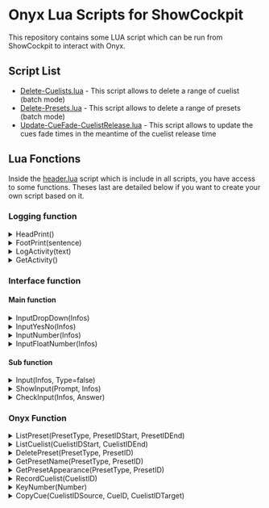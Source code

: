 # Onyx Lua Scripts for ShowCockpit

This repository contains some LUA script which can be run from ShowCockpit to interact with Onyx.

## Script List

* [Delete-Cuelists.lua](https://github.com/Spb8Lighting/OnyxLuaScripts/blob/master/dist/Delete-Cuelists.lua) - This script allows to delete a range of cuelist (batch mode)
* [Delete-Presets.lua](https://github.com/Spb8Lighting/OnyxLuaScripts/blob/master/dist/Delete-Presets.lua) - This script allows to delete a range of presets (batch mode)
* [Update-CueFade-CuelistRelease.lua](https://github.com/Spb8Lighting/OnyxLuaScripts/blob/master/dist/Delete-Presets.lua) - This script allows to update the cues fade times in the meantime of the cuelist release time

## Lua Fonctions

Inside the [header.lua](https://github.com/Spb8Lighting/OnyxLuaScripts/blob/master/assets/header.lua) script which is include in all scripts, you have access to some functions. Theses last are detailed below if you want to create your own script based on it.

### Logging function

<details>
    <summary>HeadPrint()</summary>
    <p>This function will log the in ShowCockpit the Script Name and the Script Version</p>
</details>
<details>
    <summary>FootPrint(sentence)</summary>
    <p>Arguments: string sentence</p>
    <p>This function will log the in ShowCockpit sentence argument and display the author informations and display a pop-up to user (for script ends)</p>
</details>
<details>
    <summary>LogActivity(text)</summary>
    <p>Arguments: string text</p>
    <p>This function will register all the text argument. It can be restitute later by calling the GetActivity() function</p>
</details>
<details>
    <summary>GetActivity()</summary>
    <p>This function will compile all text sent through the LogActivity(text) function. Each text will have a chariot return as suffix.</p>
</details>

### Interface function

#### Main function

<details>
    <summary>InputDropDown(Infos)</summary>
    <p>Arguments: JSON Infos {Question: string, Description: string, Buttons: JSON {string Button1, string Button2, string Button3}, DefaultButton : string, DropDown : JSON {string Value 1, string Value 2, ...}, DropDownDefault: string}</p>
    <p>Dependency: Input(), ShowInput()</p>
    <p>This function will display the CreatePrompt of type "DropDown" to the user and will return the user choice value</p>
</details>
<details>
    <summary>InputYesNo(Infos)</summary>
    <p>Arguments: JSON Infos {Question: string, Description: string, Buttons: JSON {string Button1, string Button2, string Button3}, DefaultButton : string, DropDown : JSON {string Value 1, string Value 2, ...}, DropDownDefault: string}</p>
    <p>Dependency: Input(), ShowInput()</p>
    <p>This function will display the CreatePrompt of with only buttons to the user and will return the user button click value</p>
</details>
<details>
    <summary>InputNumber(Infos)</summary>
    <p>Arguments: JSON Infos {Question: string, Description: string, Buttons: JSON {string Button1, string Button2, string Button3}, DefaultButton : string, DropDown : JSON {string Value 1, string Value 2, ...}, DropDownDefault: string}</p>
    <p>Dependency: Input(), ShowInput()</p>
    <p>This function will display the CreatePrompt of type "IntegerInput" to the user and will return the user value</p>
</details>
<details>
    <summary>InputFloatNumber(Infos)</summary>
    <p>Arguments: JSON Infos {Question: string, Description: string, Buttons: JSON {string Button1, string Button2, string Button3}, DefaultButton : string, DropDown : JSON {string Value 1, string Value 2, ...}, DropDownDefault: string}</p>
    <p>Dependency: Input(), ShowInput()</p>
    <p>This function will display the CreatePrompt of type "FloatInput" to the user and will return the user value</p>
</details>

#### Sub function

<details>
    <summary>Input(Infos, Type=false)</summary>
    <p>Arguments: JSON Infos {Question: string, Description: string, Buttons: JSON {string Button1, string Button2, string Button3}, DefaultButton : string}, string Type [IntegerInput|FloatInput|TextInput|DropDown]</p>
    <p>This function will return the ShowCockpit CreatePrompt() object</p>
</details>
<details>
    <summary>ShowInput(Prompt, Infos)</summary>
    <p>Arguments: object CreatePrompt, JSON Infos {Cancel: boolean}</p>
    <p>Dependency: CheckInput()</p>
    <p>This function will display the CreatePrompt to the user and will return the user answer (CheckInput() function output)</p>
</details>
<details>
    <summary>CheckInput(Infos, Answer)</summary>
    <p>Arguments: JSON Infos {Cancel: boolean}, array Answer</p>
    <p>This function will return, following the Infos.Cancel value, the user answer. If Infos.Cancel is true, and the user answer is empty or button cancel, the return will be a NIL value. Else, the answer will be the button content or the input value</p>
</details>

### Onyx Function

<details>
    <summary>ListPreset(PresetType, PresetIDStart, PresetIDEnd)</summary>
    <p>Arguments: string PresetType [Intensity|PanTilt|Color|Gobo|Beam|BeamFX|Framing], int PresetIDStart, int PresetIDEnd</p>
    <p>Dependency: GetPresetName()</p>
    <p>This function will return an array of JSON object {id,name} with all Presets name of PresetType from ID PresetIDStart to ID PresetIDEnd</p>
</details>
<details>
    <summary>ListCuelist(CuelistIDStart, CuelistIDEnd)</summary>
    <p>Arguments: int CuelistIDStart, int CuelistIDEnd</p>
    <p>This function will return an array of JSON object {id,name} with all Cuelist name from ID CuelistIDStart to ID CuelistIDEnd</p>
</details>
<details>
    <summary>DeletePreset(PresetType, PresetID)</summary>
    <p>Arguments: string PresetType [Intensity|PanTilt|Color|Gobo|Beam|BeamFX|Framing], int PresetID</p>
    <p>This function will delete the Preset of PresetType with ID PresetID</p>
</details>
<details>
    <summary>GetPresetName(PresetType, PresetID)</summary>
    <p>Arguments: string PresetType [Intensity|PanTilt|Color|Gobo|Beam|BeamFX|Framing], int PresetID</p>
    <p>Dependency: CheckEmpty()</p>
    <p>This function will return the Preset name of PresetType with ID PresetID. If there is no Preset, it will return "--"</p>
</details>
<details>
    <summary>GetPresetAppearance(PresetType, PresetID)</summary>
    <p>Arguments: string PresetType [Intensity|PanTilt|Color|Gobo|Beam|BeamFX|Framing], int PresetID</p>
    <p>Dependency: CheckEmpty()</p>
    <p>This function will return the Preset apperance of PresetType with ID PresetID. If there is no Preset apperance, it will return the DefaultPresetAppearance of PresetType</p>
</details>
<details>
    <summary>RecordCuelist(CuelistID)</summary>
    <p>Arguments: int CuelistID</p>
    <p>Dependency: KeyNumber()</p>
    <p>This function will record a new cuelist (of the latest recorded cuelist type) with ID CuelistID</p>
</details>
<details>
    <summary>KeyNumber(Number)</summary>
    <p>Arguments: int number</p>
    <p>This function will type with the Onyx Keyboard the Number pass as argument</p>
</details>
<details>
    <summary>CopyCue(CuelistIDSource, CueID, CuelistIDTarget)</summary>
    <p>Arguments: int CuelistIDSource, int CueID, int CuelistIDTarget</p>
    <p>Dependency: KeyNumber()</p>
    <p>This function will copy an existing Cue CueID from an existing Cuelist CuelistIDSource to another existing Cuelist CuelistIDTarget</p>
</details>
